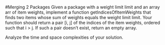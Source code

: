 #Merging 2 Packages
Given a package with a weight limit limit and an array arr of item weights, 
implement a function getIndicesOfItemWeights that finds two items whose sum
of weights equals the weight limit limit. Your function should return a pair
[i, j] of the indices of the item weights, ordered such that i > j. If such a
pair doesn’t exist, return an empty array.

Analyze the time and space complexities of your solution.